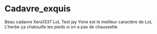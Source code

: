 # Cadavre_exquis
 Beau cadavre
Xera1337
LoL
Test jay
Yone est le meilleur caractère de LoL
L'herbe ça chatouille les 
pieds si on a pas de chaussette
